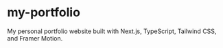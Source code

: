 # my-portfolio
My personal portfolio website built with Next.js, TypeScript, Tailwind CSS, and Framer Motion.
